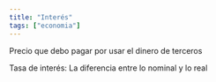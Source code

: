 ```yaml
---
title: "Interés"
tags: ["economia"]
---
```

Precio que debo pagar por usar el dinero de terceros

Tasa de interés: La diferencia entre lo nominal y lo real